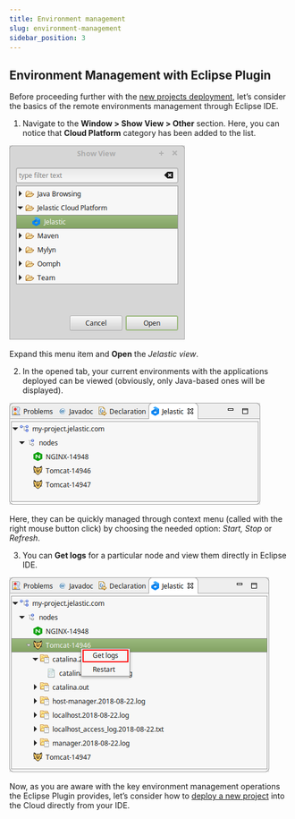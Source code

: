```yaml
---
title: Environment management
slug: environment-management
sidebar_position: 3
---
```


## Environment Management with Eclipse Plugin

Before proceeding further with the [new projects deployment](/docs/Deployment%20Tools/Plugins/Eclipse%20Plugin/Application%20Deployment#eclipse-plugin-application-deployment), let’s consider the basics of the remote environments management through Eclipse IDE.

1. Navigate to the **Window > Show View > Other** section. Here, you can notice that **Cloud Platform** category has been added to the list.

<div style={{
    display:'flex',
    justifyContent: 'center',
    margin: '0 0 1rem 0'
}}>

![Locale Dropdown](./img/EnvironmentManagement/01-open-paas-view-for-eclipse.png)

</div>

Expand this menu item and **Open** the _Jelastic view_.

2. In the opened tab, your current environments with the applications deployed can be viewed (obviously, only Java-based ones will be displayed).

<div style={{
    display:'flex',
    justifyContent: 'center',
    margin: '0 0 1rem 0'
}}>

![Locale Dropdown](./img/EnvironmentManagement/02-view-java-environments-in-eclipse.png)

</div>

Here, they can be quickly managed through context menu (called with the right mouse button click) by choosing the needed option: _Start, Stop_ or _Refresh_.

3. You can **Get logs** for a particular node and view them directly in Eclipse IDE.

<div style={{
    display:'flex',
    justifyContent: 'center',
    margin: '0 0 1rem 0'
}}>

![Locale Dropdown](./img/EnvironmentManagement/03-get-logs-for-remote-node.png)

</div>

Now, as you are aware with the key environment management operations the Eclipse Plugin provides, let’s consider how to [deploy a new project](/docs/Deployment%20Tools/Plugins/Eclipse%20Plugin/Application%20Deployment#eclipse-plugin-application-deployment) into the Cloud directly from your IDE.
